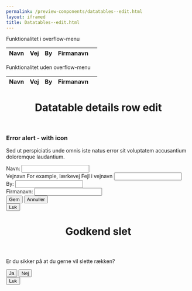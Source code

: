 ```yaml
--- 
permalink: /preview-components/datatables--edit.html
layout: iframed 
title: Datatables--edit.html
---
```

<div class="container">
    <p class="form-label">Funktionalitet i overflow-menu</p>
    <table id="js-datatable-example-edit" class="table table--zebra table--lines w-percent-100">
        <thead>
            <tr>
                <th>Navn</th>
                <th>Vej</th>
                <th>By</th>
                <th>Firmanavn</th>
                <th></th>
            </tr>
        </thead>
        <tbody>
            <!-- filled in by js-->
        </tbody>
    </table>
</div>

<div class="container pt-7">
    <p class="form-label">Funktionalitet uden overflow-menu</p>
    <table id="js-datatable-example-edit2" class="table table--zebra table--lines w-percent-100">
        <thead>
            <tr>
                <th>Navn</th>
                <th>Vej</th>
                <th>By</th>
                <th>Firmanavn</th>
                <th></th>
            </tr>
        </thead>
        <tbody>
            <!-- filled in by js-->
        </tbody>
    </table>
</div>

<!-- MODAL EDIT START -->
<div class="modal" id="modal-edit" aria-hidden="true">
    <div class="modal__overlay" tabindex="-1" data-micromodal-close>
        <div class="modal__container" role="dialog" aria-modal="true"
            aria-labelledby="modal-edit-title">
            <header class="modal__header">
                <h1 class="modal__title h2" id="modal-edit-title">
                    Datatable details row edit
                </h1>
            </header>
            <main class="modal__content" id="modal-edit-content">
                <div class="row">
                    <div class="col-12">
                        <div class="alert alert-error alert--show-icon"
                            role="alert" aria-label="Beskedbox der viser en fejlmeddelselse">
                            <div class="alert-body">
                                <h3 class="alert-heading">Error alert -
                                    with icon</h3>
                                <p class="alert-text">Sed ut perspiciatis
                                    unde omnis iste natus error sit
                                    voluptatem accusantium doloremque
                                    laudantium.</p>
                            </div>
                        </div>
                        <input id="edit-row-id" name="" type="hidden">
                        <div class="form-group">
                            <label class="form-label">Navn:</label>
                            <input class="form-input" id="edit-navn" name=""
                                type="text">
                        </div>
                        <div class="form-group input-error">
                            <label class="form-label " for="input-error">Vejnavn</label>
                            <span class="form-hint" id="input-hint-message-input-error">For
                                example, lærkevej</span>
                            <span class="input-error-message" id="input-error-message-input-error"
                                role="alert">Fejl i vejnavn</span>
                            <input class="form-input" id="edit-vejnavn"
                                name="input-error" type="text"
                                aria-describedby="input-error-message-input-error">
                        </div>
                        <div class="form-group">
                            <label class="form-label">By:</label>
                            <input class="form-input" id="edit-by" name=""
                                type="text">
                        </div>
                        <div class="form-group">
                            <label class="form-label">Firmanavn:</label>
                            <input class="form-input" id="edit-firmanavn"
                                name="" type="text">
                        </div>
                    </div>
                </div>
            </main>
            <footer class="modal__footer">
                <button class="button button-primary js-edit-save-trigger"
                    aria-label="Save changes to the row">Gem</button>
                <button class="button button-quaternary"
                    data-micromodal-close aria-label="Close this dialog window, no changes saved">Annuller</button>
                <!--<button class="button button-primary">En knap</button>
                <button class="button button-secondary" data-micromodal-close aria-label="Close this dialog window">Knap som lukker modal</button>-->
            </footer>
            <button class="modal__close button button-quaternary"
                aria-label="Close modal" data-micromodal-close>Luk</button>
        </div>
    </div>
</div>
<!-- MODAL EDIT END -->

<!-- MODAL DELETE START -->
<div class="modal" id="modal-delete" aria-hidden="true">
    <div class="modal__overlay" tabindex="-1" data-micromodal-close>
        <div class="modal__container" role="dialog" aria-modal="true"
            aria-labelledby="modal-delete-title">
            <header class="modal__header">
                <h1 class="modal__title h2" id="modal-delete-title">
                    Godkend slet
                </h1>
            </header>
            <main class="modal__content" id="modal-delete-content">
                <p>Er du sikker på at du gerne vil slette rækken?</p>
            </main>
            <footer class="modal__footer">
                <button class="button button-primary js-delete-trigger">Ja</button>
                <button class="button button-secondary"
                    data-micromodal-close aria-label="Close this dialog window">Nej</button>
            </footer>
            <button class="modal__close button button-quaternary"
                aria-label="Close modal" data-micromodal-close>Luk</button>
        </div>
    </div>
</div>
<!-- MODAL DELETE END -->